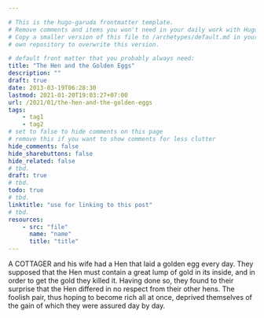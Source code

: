 ```yaml
---

# This is the hugo-garuda frontmatter template.
# Remove comments and items you won't need in your daily work with Hugo.
# Copy a smaller version of this file to /archetypes/default.md in your
# own repository to overwrite this version.

# default front matter that you probably always need:
title: "The Hen and the Golden Eggs"
description: ""
draft: true
date: 2013-03-19T06:28:30
lastmod: 2021-01-20T19:03:27+07:00
url: /2021/01/the-hen-and-the-golden-eggs
tags:
    - tag1
    - tag2
# set to false to hide comments on this page
# remove this if you want to show comments for less clutter
hide_comments: false
hide_sharebuttons: false
hide_related: false
# tbd.
draft: true
# tbd.
todo: true
# tbd.
linktitle: "use for linking to this post"
# tbd.
resources:
    - src: "file"
      name: "name"
      title: "title"
---
```

A COTTAGER and his wife had a Hen that laid a golden egg every day. They supposed that the Hen must contain a great lump of gold in its inside, and in order to get the gold they killed it. Having done so, they found to their surprise that the Hen differed in no respect from their other hens. The foolish pair, thus hoping to become rich all at once, deprived themselves of the gain of which they were assured day by day.
